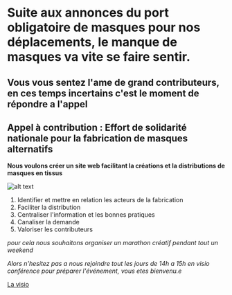 # Suite aux annonces du port obligatoire de masques pour nos déplacements, le manque de masques va vite se faire sentir.

## Vous vous sentez l'ame de grand contributeurs, en ces temps incertains c'est le moment de répondre a l'appel
## Appel à contribution : Effort de solidarité nationale pour la fabrication de masques alternatifs

**Nous voulons créer un site web facilitant la créations et la distributions de masques en tissus**

![alt text][logo]

[logo]: https://gitlab.com/JeanSairien/solimasque/-/raw/master/solimasque.png "Mind Map"

1. Identifier et mettre en relation les acteurs de la fabrication
2. Faciliter la distribution
3. Centraliser l'information et les bonnes pratiques
4. Canaliser la demande
5. Valoriser les contributeurs

_pour cela nous souhaitons organiser un marathon créatif pendant tout un weekend_

*Alors n'hesitez pas a nous rejoindre tout les jours de 14h a 15h en visio conférence pour préparer l'événement, vous etes bienvenu.e*


[La visio](https://meet.jit.si/solimasque)



